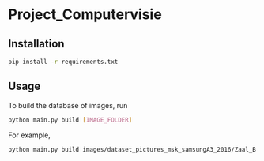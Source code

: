 # Project_Computervisie

## Installation

```bash
pip install -r requirements.txt
```

## Usage

To build the database of images, run

```bash
python main.py build [IMAGE_FOLDER]
```

For example,

```bash
python main.py build images/dataset_pictures_msk_samsungA3_2016/Zaal_B
```
